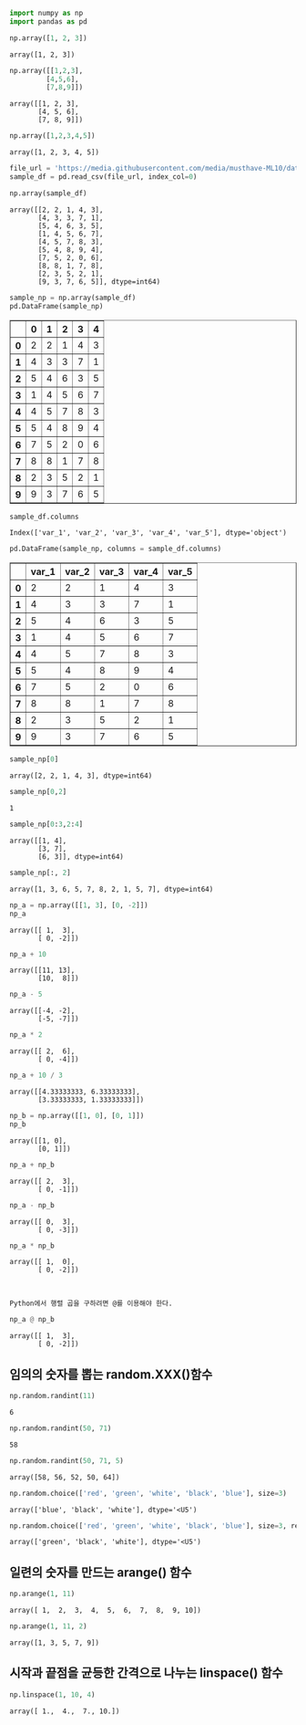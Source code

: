 ```python
import numpy as np
import pandas as pd
```


```python
np.array([1, 2, 3])
```




    array([1, 2, 3])




```python
np.array([[1,2,3],
         [4,5,6],
         [7,8,9]])
```




    array([[1, 2, 3],
           [4, 5, 6],
           [7, 8, 9]])




```python
np.array([1,2,3,4,5])
```




    array([1, 2, 3, 4, 5])




```python
file_url = 'https://media.githubusercontent.com/media/musthave-ML10/data_source/main/sample_df.csv'
sample_df = pd.read_csv(file_url, index_col=0)
```


```python
np.array(sample_df)
```




    array([[2, 2, 1, 4, 3],
           [4, 3, 3, 7, 1],
           [5, 4, 6, 3, 5],
           [1, 4, 5, 6, 7],
           [4, 5, 7, 8, 3],
           [5, 4, 8, 9, 4],
           [7, 5, 2, 0, 6],
           [8, 8, 1, 7, 8],
           [2, 3, 5, 2, 1],
           [9, 3, 7, 6, 5]], dtype=int64)




```python
sample_np = np.array(sample_df)
pd.DataFrame(sample_np)
```




<div>
<style scoped>
    .dataframe tbody tr th:only-of-type {
        vertical-align: middle;
    }

    .dataframe tbody tr th {
        vertical-align: top;
    }

    .dataframe thead th {
        text-align: right;
    }
</style>
<table border="1" class="dataframe">
  <thead>
    <tr style="text-align: right;">
      <th></th>
      <th>0</th>
      <th>1</th>
      <th>2</th>
      <th>3</th>
      <th>4</th>
    </tr>
  </thead>
  <tbody>
    <tr>
      <th>0</th>
      <td>2</td>
      <td>2</td>
      <td>1</td>
      <td>4</td>
      <td>3</td>
    </tr>
    <tr>
      <th>1</th>
      <td>4</td>
      <td>3</td>
      <td>3</td>
      <td>7</td>
      <td>1</td>
    </tr>
    <tr>
      <th>2</th>
      <td>5</td>
      <td>4</td>
      <td>6</td>
      <td>3</td>
      <td>5</td>
    </tr>
    <tr>
      <th>3</th>
      <td>1</td>
      <td>4</td>
      <td>5</td>
      <td>6</td>
      <td>7</td>
    </tr>
    <tr>
      <th>4</th>
      <td>4</td>
      <td>5</td>
      <td>7</td>
      <td>8</td>
      <td>3</td>
    </tr>
    <tr>
      <th>5</th>
      <td>5</td>
      <td>4</td>
      <td>8</td>
      <td>9</td>
      <td>4</td>
    </tr>
    <tr>
      <th>6</th>
      <td>7</td>
      <td>5</td>
      <td>2</td>
      <td>0</td>
      <td>6</td>
    </tr>
    <tr>
      <th>7</th>
      <td>8</td>
      <td>8</td>
      <td>1</td>
      <td>7</td>
      <td>8</td>
    </tr>
    <tr>
      <th>8</th>
      <td>2</td>
      <td>3</td>
      <td>5</td>
      <td>2</td>
      <td>1</td>
    </tr>
    <tr>
      <th>9</th>
      <td>9</td>
      <td>3</td>
      <td>7</td>
      <td>6</td>
      <td>5</td>
    </tr>
  </tbody>
</table>
</div>




```python
sample_df.columns
```




    Index(['var_1', 'var_2', 'var_3', 'var_4', 'var_5'], dtype='object')




```python
pd.DataFrame(sample_np, columns = sample_df.columns)
```




<div>
<style scoped>
    .dataframe tbody tr th:only-of-type {
        vertical-align: middle;
    }

    .dataframe tbody tr th {
        vertical-align: top;
    }

    .dataframe thead th {
        text-align: right;
    }
</style>
<table border="1" class="dataframe">
  <thead>
    <tr style="text-align: right;">
      <th></th>
      <th>var_1</th>
      <th>var_2</th>
      <th>var_3</th>
      <th>var_4</th>
      <th>var_5</th>
    </tr>
  </thead>
  <tbody>
    <tr>
      <th>0</th>
      <td>2</td>
      <td>2</td>
      <td>1</td>
      <td>4</td>
      <td>3</td>
    </tr>
    <tr>
      <th>1</th>
      <td>4</td>
      <td>3</td>
      <td>3</td>
      <td>7</td>
      <td>1</td>
    </tr>
    <tr>
      <th>2</th>
      <td>5</td>
      <td>4</td>
      <td>6</td>
      <td>3</td>
      <td>5</td>
    </tr>
    <tr>
      <th>3</th>
      <td>1</td>
      <td>4</td>
      <td>5</td>
      <td>6</td>
      <td>7</td>
    </tr>
    <tr>
      <th>4</th>
      <td>4</td>
      <td>5</td>
      <td>7</td>
      <td>8</td>
      <td>3</td>
    </tr>
    <tr>
      <th>5</th>
      <td>5</td>
      <td>4</td>
      <td>8</td>
      <td>9</td>
      <td>4</td>
    </tr>
    <tr>
      <th>6</th>
      <td>7</td>
      <td>5</td>
      <td>2</td>
      <td>0</td>
      <td>6</td>
    </tr>
    <tr>
      <th>7</th>
      <td>8</td>
      <td>8</td>
      <td>1</td>
      <td>7</td>
      <td>8</td>
    </tr>
    <tr>
      <th>8</th>
      <td>2</td>
      <td>3</td>
      <td>5</td>
      <td>2</td>
      <td>1</td>
    </tr>
    <tr>
      <th>9</th>
      <td>9</td>
      <td>3</td>
      <td>7</td>
      <td>6</td>
      <td>5</td>
    </tr>
  </tbody>
</table>
</div>




```python
sample_np[0]
```




    array([2, 2, 1, 4, 3], dtype=int64)




```python
sample_np[0,2]
```




    1




```python
sample_np[0:3,2:4]
```




    array([[1, 4],
           [3, 7],
           [6, 3]], dtype=int64)




```python
sample_np[:, 2]
```




    array([1, 3, 6, 5, 7, 8, 2, 1, 5, 7], dtype=int64)




```python
np_a = np.array([[1, 3], [0, -2]])
np_a
```




    array([[ 1,  3],
           [ 0, -2]])




```python
np_a + 10
```




    array([[11, 13],
           [10,  8]])




```python
np_a - 5
```




    array([[-4, -2],
           [-5, -7]])




```python
np_a * 2
```




    array([[ 2,  6],
           [ 0, -4]])




```python
np_a + 10 / 3
```




    array([[4.33333333, 6.33333333],
           [3.33333333, 1.33333333]])




```python
np_b = np.array([[1, 0], [0, 1]])
np_b
```




    array([[1, 0],
           [0, 1]])




```python
np_a + np_b
```




    array([[ 2,  3],
           [ 0, -1]])




```python
np_a - np_b
```




    array([[ 0,  3],
           [ 0, -3]])




```python
np_a * np_b
```




    array([[ 1,  0],
           [ 0, -2]])



    Python에서 행렬 곱을 구하려면 @를 이용해야 한다.


```python
np_a @ np_b
```




    array([[ 1,  3],
           [ 0, -2]])



## 임의의 숫자를 뽑는 random.XXX()함수


```python
np.random.randint(11)
```




    6




```python
np.random.randint(50, 71)
```




    58




```python
np.random.randint(50, 71, 5)
```




    array([58, 56, 52, 50, 64])




```python
np.random.choice(['red', 'green', 'white', 'black', 'blue'], size=3)
```




    array(['blue', 'black', 'white'], dtype='<U5')




```python
np.random.choice(['red', 'green', 'white', 'black', 'blue'], size=3, replace=False)
```




    array(['green', 'black', 'white'], dtype='<U5')



## 일련의 숫자를 만드는 arange() 함수


```python
np.arange(1, 11)
```




    array([ 1,  2,  3,  4,  5,  6,  7,  8,  9, 10])




```python
np.arange(1, 11, 2)
```




    array([1, 3, 5, 7, 9])



## 시작과 끝점을 균등한 간격으로 나누는 linspace() 함수


```python
np.linspace(1, 10, 4)
```




    array([ 1.,  4.,  7., 10.])


